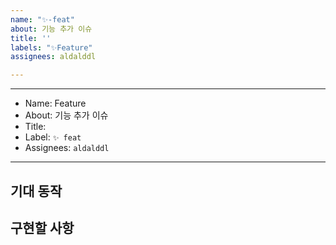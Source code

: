 ```yaml
---
name: "✨-feat"
about: 기능 추가 이슈
title: ''
labels: "✨Feature"
assignees: aldalddl

---
```


---
- Name: Feature
- About: 기능 추가 이슈
- Title: 
- Label: `✨ feat`
- Assignees: `aldalddl`
---

## 기대 동작

## 구현할 사항
